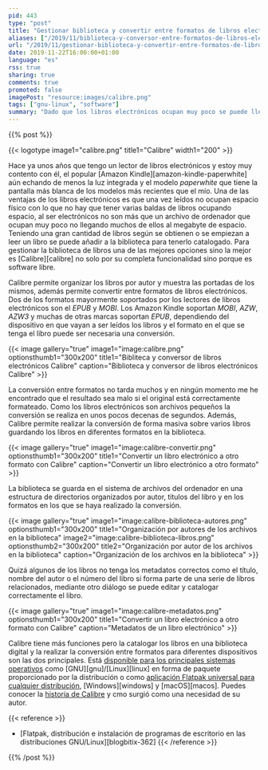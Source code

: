```yaml
---
pid: 443
type: "post"
title: "Gestionar biblioteca y convertir entre formatos de libros electrónicos con Calibre"
aliases: ["/2019/11/biblioteca-y-conversor-entre-formatos-de-libros-electronicos-con-calibre/"]
url: "/2019/11/gestionar-biblioteca-y-convertir-entre-formatos-de-libros-electronicos-con-calibre/"
date: 2019-11-22T16:00:00+01:00
language: "es"
rss: true
sharing: true
comments: true
promoted: false
imagePost: "resource:images/calibre.png"
tags: ["gnu-linux", "software"]
summary: "Dado que los libros electrónicos ocupan muy poco se puede llegar a tener una biblioteca grande de libros que necesitan de una herramienta para ser catalogados y para realizar conversión entre formatos si es necesario para uno de entre los que soporte el dispositivo de libros electrónicos. Calibre es una aplicación que ofrece estas dos principales funciones."
---
```


{{% post %}}

{{< logotype image1="calibre.png" title1="Calibre" width1="200" >}}

Hace ya unos años que tengo un lector de libros electrónicos y estoy muy contento con él, el popular [Amazon Kindle][amazon-kindle-paperwhite] aún echando de menos la luz integrada y el modelo _paperwhite_ que tiene la pantalla más blanca de los modelos más recientes que el mío. Una de las ventajas de los libros electrónicos es que una vez leídos no ocupan espacio físico con lo que no hay que tener varias baldas de libros ocupando espacio, al ser electrónicos no son más que un archivo de ordenador que ocupan muy poco no llegando muchos de ellos al megabyte de espacio. Teniendo una gran cantidad de libros según se obtienen o se empiezan a leer un libro se puede añadir a la biblioteca para tenerlo catalogado. Para gestionar la biblioteca de libros una de las mejores opciones sino la mejor es [Calibre][calibre] no solo por su completa funcionalidad sino porque es software libre.

Calibre permite organizar los libros por autor y muestra las portadas de los mismos, además permite convertir entre formatos de libros electrónicos. Dos de los formatos mayormente soportados por los lectores de libros electrónicos son el _EPUB_ y _MOBI_. Los Amazon Kindle soportan _MOBI_, _AZW_, _AZW3_ y muchas de otras marcas soportan _EPUB_, dependiendo del dispositivo en que vayan a ser leídos los libros y el formato en el que se tenga el libro puede ser necesaria una conversión.

{{< image
    gallery="true"
    image1="image:calibre.png" optionsthumb1="300x200" title1="Bibliteca y conversor de libros electrónicos Calibre"
    caption="Biblioteca y conversor de libros electrónicos Calibre" >}}

La conversión entre formatos no tarda muchos y en ningún momento me he encontrado que el resultado sea malo si el original está correctamente formateado. Como los libros electrónicos son archivos pequeños la conversión se realiza en unos pocos decenas de segundos. Además, Calibre permite realizar la conversión de forma masiva sobre varios libros guardando los libros en diferentes formatos en la biblioteca.

{{< image
    gallery="true"
    image1="image:calibre-convertir.png" optionsthumb1="300x200" title1="Convertir un libro electrónico a otro formato con Calibre"
    caption="Convertir un libro electrónico a otro formato" >}}

La biblioteca se guarda en el sistema de archivos del ordenador en una estructura de directorios organizados por autor, títulos del libro y en los formatos en los que se haya realizado la conversión.

{{< image
    gallery="true"
    image1="image:calibre-biblioteca-autores.png" optionsthumb1="300x200" title1="Organización por autores de los archivos en la biblioteca"
    image2="image:calibre-biblioteca-libros.png" optionsthumb2="300x200" title2="Organización por autor de los archivos en la biblioteca"
    caption="Organización de los archivos en la biblioteca" >}}

Quizá algunos de los libros no tenga los metadatos correctos como el título, nombre del autor o el número del libro si forma parte de una serie de libros relacionados, mediante otro diálogo se puede editar y catalogar correctamente el libro.

{{< image
    gallery="true"
    image1="image:calibre-metadatos.png" optionsthumb1="300x200" title1="Convertir un libro electrónico a otro formato con Calibre"
    caption="Metadatos de un libro electrónico" >}}

Calibre tiene más funciones pero la catalogar los libros en una biblioteca digital y la realizar la conversión entre formatos para diferentes dispositivos son las dos principales. Está [disponible para los principales sistemas operativos](https://calibre-ebook.com/download) como [GNU][gnu]/[Linux][linux] en forma de paquete proporcionado por la distribución o como [aplicación Flatpak universal para cualquier distribución](https://flathub.org/apps/details/com.calibre_ebook.calibre), [Windows][windows] y [macOS][macos]. Puedes conocer la [historia de Calibre](https://calibre-ebook.com/about#history) y cmo surgió como una necesidad de su autor.

{{< reference >}}
* [Flatpak, distribución e instalación de programas de escritorio en las distribuciones GNU/Linux][blogbitix-362]
{{< /reference >}}

{{% /post %}}
